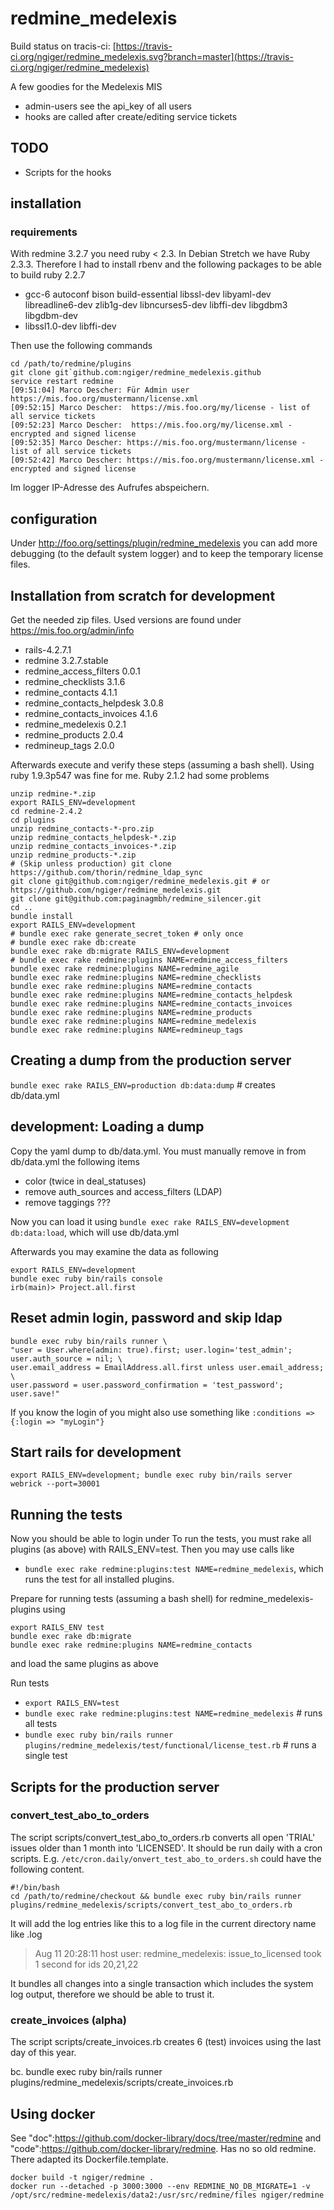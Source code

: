# redmine_medelexis

Build status on tracis-ci: [https://travis-ci.org/ngiger/redmine_medelexis.svg?branch=master](https://travis-ci.org/ngiger/redmine_medelexis)

A few goodies for the Medelexis MIS

* admin-users see the api_key of all users
* hooks are called after create/editing service tickets

## TODO

* Scripts for the hooks

## installation

### requirements

With redmine 3.2.7 you need ruby < 2.3. In Debian Stretch we have Ruby 2.3.3. Therefore I had to install rbenv and the following packages to be
able to build ruby 2.2.7

* gcc-6 autoconf bison build-essential libssl-dev libyaml-dev libreadline6-dev zlib1g-dev libncurses5-dev libffi-dev libgdbm3 libgdbm-dev
* libssl1.0-dev libffi-dev

Then use the following commands

    cd /path/to/redmine/plugins
    git clone git`github.com:ngiger/redmine_medelexis.github
    service restart redmine
    [09:51:04] Marco Descher: Für Admin user https://mis.foo.org/mustermann/license.xml
    [09:52:15] Marco Descher:  https://mis.foo.org/my/license - list of all service tickets
    [09:52:23] Marco Descher:  https://mis.foo.org/my/license.xml - encrypted and signed license
    [09:52:35] Marco Descher: https://mis.foo.org/mustermann/license - list of all service tickets
    [09:52:42] Marco Descher: https://mis.foo.org/mustermann/license.xml -encrypted and signed license

Im logger IP-Adresse des Aufrufes abspeichern.

## configuration

Under http://foo.org/settings/plugin/redmine_medelexis you can add more debugging (to the default system logger) and to keep the temporary license files.

## Installation from scratch for development

Get the needed zip files. Used versions are found under https://mis.foo.org/admin/info
* rails-4.2.7.1
* redmine 3.2.7.stable
* redmine_access_filters         0.0.1
* redmine_checklists             3.1.6
* redmine_contacts               4.1.1
* redmine_contacts_helpdesk      3.0.8
* redmine_contacts_invoices      4.1.6
* redmine_medelexis              0.2.1
* redmine_products               2.0.4
* redmineup_tags                 2.0.0

Afterwards execute and verify these steps (assuming a bash shell). Using ruby 1.9.3p547 was fine for me. Ruby 2.1.2 had some problems

    unzip redmine-*.zip
    export RAILS_ENV=development
    cd redmine-2.4.2
    cd plugins
    unzip redmine_contacts-*-pro.zip
    unzip redmine_contacts_helpdesk-*.zip
    unzip redmine_contacts_invoices-*.zip
    unzip redmine_products-*.zip
    # (Skip unless production) git clone https://github.com/thorin/redmine_ldap_sync
    git clone git@github.com:ngiger/redmine_medelexis.git # or https://github.com/ngiger/redmine_medelexis.git
    git clone git@github.com:paginagmbh/redmine_silencer.git
    cd ..
    bundle install
    export RAILS_ENV=development
    # bundle exec rake generate_secret_token # only once
    # bundle exec rake db:create
    bundle exec rake db:migrate RAILS_ENV=development
    # bundle exec rake redmine:plugins NAME=redmine_access_filters
    bundle exec rake redmine:plugins NAME=redmine_agile
    bundle exec rake redmine:plugins NAME=redmine_checklists
    bundle exec rake redmine:plugins NAME=redmine_contacts
    bundle exec rake redmine:plugins NAME=redmine_contacts_helpdesk
    bundle exec rake redmine:plugins NAME=redmine_contacts_invoices
    bundle exec rake redmine:plugins NAME=redmine_products
    bundle exec rake redmine:plugins NAME=redmine_medelexis
    bundle exec rake redmine:plugins NAME=redmineup_tags

## Creating a dump from the production server

`bundle exec rake RAILS_ENV=production db:data:dump` # creates db/data.yml

## development: Loading a dump

Copy the yaml dump to db/data.yml. You must manually remove in from db/data.yml the following items
* color (twice in deal_statuses)
* remove auth_sources and access_filters (LDAP)
* remove taggings ???

Now you can load it using `bundle exec rake RAILS_ENV=development db:data:load`, which will use db/data.yml

Afterwards you may examine the data as following

    export RAILS_ENV=development
    bundle exec ruby bin/rails console
    irb(main)> Project.all.first

## Reset admin login, password and skip ldap

    bundle exec ruby bin/rails runner \
    "user = User.where(admin: true).first; user.login='test_admin'; user.auth_source = nil; \
    user.email_address = EmailAddress.all.first unless user.email_address; \
    user.password = user.password_confirmation = 'test_password'; user.save!"


If you know the login of you might also use something like `:conditions => {:login => "myLogin"}`

## Start rails for development

`export RAILS_ENV=development; bundle exec ruby bin/rails server webrick --port=30001`

## Running the tests

Now you should be able to login under
To run the tests, you must rake all plugins (as above) with RAILS_ENV=test. Then you may use calls like
* `bundle exec rake redmine:plugins:test NAME=redmine_medelexis`, which runs the test for all installed plugins.

Prepare for running tests (assuming a bash shell) for redmine_medelexis-plugins using

    export RAILS_ENV test
    bundle exec rake db:migrate
    bundle exec rake redmine:plugins NAME=redmine_contacts

and load the same plugins as above

Run tests

* `export RAILS_ENV=test`
* `bundle exec rake redmine:plugins:test NAME=redmine_medelexis` # runs all tests
* `bundle exec ruby bin/rails runner plugins/redmine_medelexis/test/functional/license_test.rb` # runs a single test

## Scripts for the production server

### convert_test_abo_to_orders

The script scripts/convert_test_abo_to_orders.rb converts all open 'TRIAL' issues older than 1 month into 'LICENSED'. It should be run daily with a cron scripts. E.g. `/etc/cron.daily/onvert_test_abo_to_orders.sh` could have the following content.

    #!/bin/bash
    cd /path/to/redmine/checkout && bundle exec ruby bin/rails runner plugins/redmine_medelexis/scripts/convert_test_abo_to_orders.rb

It will add the log entries like this to a log file in the current directory name like <fqdn>.log

> Aug 11 20:28:11 host user: redmine_medelexis: issue_to_licensed took 1 second for ids 20,21,22

It bundles all changes into a single transaction which includes the system log output, therefore we should be able to trust it.

### create_invoices (alpha)

The script scripts/create_invoices.rb creates 6 (test) invoices using the last day of this year.

bc. bundle exec ruby bin/rails runner plugins/redmine_medelexis/scripts/create_invoices.rb

## Using docker

See "doc":https://github.com/docker-library/docs/tree/master/redmine and "code":https://github.com/docker-library/redmine. Has no so old redmine. There adapted its Dockerfile.template.

    docker build -t ngiger/redmine .
    docker run --detached -p 3000:3000 --env REDMINE_NO_DB_MIGRATE=1 -v /opt/src/redmine-medelexis/data2:/usr/src/redmine/files ngiger/redmine

